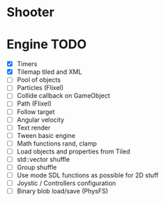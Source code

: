 # Shooter

# Engine TODO
- [x] Timers
- [x] Tilemap tiled and XML
- [ ] Pool of objects
- [ ] Particles (Flixel)
- [ ] Collide callback on GameObject
- [ ] Path (Flixel)
- [ ] Follow target
- [ ] Angular velocity
- [ ] Text render
- [ ] Tween basic engine
- [ ] Math functions rand, clamp
- [ ] Load objects and properties from Tiled
- [ ] std::vector shuffle
- [ ] Group shuffle
- [ ] Use mode SDL functions as possible for 2D stuff
- [ ] Joystic / Controllers configuration
- [ ] Binary blob load/save (PhysFS)

